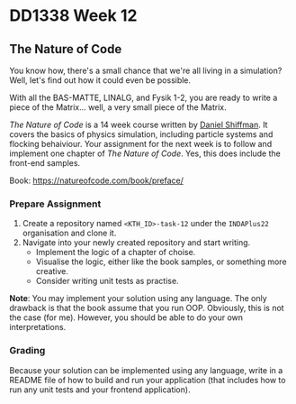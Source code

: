 # DD1338 Week 12

## The Nature of Code

You know how, there's a small chance that we're all living in a simulation? Well, let's find out how it could even be possible.

With all the BAS-MATTE, LINALG, and Fysik 1-2, you are ready to write a piece of the Matrix... well, a very small piece of the Matrix.

_The Nature of Code_ is a 14 week course written by [Daniel Shiffman](https://www.youtube.com/c/TheCodingTrain/featured). It covers the basics of physics simulation, including particle systems and flocking behaiviour. Your assignment for the next week is to follow and implement one chapter of _The Nature of Code_. Yes, this does include the front-end samples.

Book: https://natureofcode.com/book/preface/ 

### Prepare Assignment

1) Create a repository named `<KTH_ID>-task-12` under the `INDAPlus22` organisation and clone it. 
2) Navigate into your newly created repository and start writing.
    - Implement the logic of a chapter of choise.
    - Visualise the logic, either like the book samples, or something more creative.
    - Consider writing unit tests as practise.

**Note**: You may implement your solution using any language. The only drawback is that the book assume that you run OOP. Obviously, this is not the case (for me). However, you should be able to do your own interpretations.

### Grading

Because your solution can be implemented using any language, write in a README file of how to build and run your application (that includes how to run any unit tests and your frontend application).
